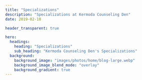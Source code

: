 ```yaml
---
title: "Specializations"
description: "Specializations at Kermoda Counseling Den"
date: 2019-02-10

header_transparent: true

hero:
  headings:
    heading: "Specializations"
    sub_heading: "Kermoda Counseling Den's Specializations"
  background:
    background_image: "images/photos/home/blog-large.webp"
    background_image_blend_mode: "overlay"
    background_gradient: true
---
```

